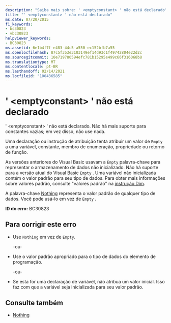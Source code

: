 ```yaml
---
description: "Saiba mais sobre: ' <emptyconstant> ' não está declarado"
title: "' <emptyconstant> ' não está declarado"
ms.date: 07/20/2015
f1_keywords:
- bc30823
- vbc30823
helpviewer_keywords:
- BC30823
ms.assetid: 6e1b4f7f-e483-44c5-a550-ec152bfb7a55
ms.openlocfilehash: 87c5f353e3103149ef14d93c1f49742804e22d2c
ms.sourcegitcommit: 10e719780594efc781b15295e499c66f316068b8
ms.translationtype: MT
ms.contentlocale: pt-BR
ms.lasthandoff: 02/14/2021
ms.locfileid: "100436585"
---
```

# <a name="emptyconstant-is-not-declared"></a>' \<emptyconstant> ' não está declarado

' \<emptyconstant> ' não está declarado. Não há mais suporte para constantes vazias; em vez disso, não use nada.  
  
 Uma declaração ou instrução de atribuição tenta atribuir um valor de `Empty` a uma variável, constante, membro de enumeração, propriedade ou retorno de função.  
  
 As versões anteriores do Visual Basic usavam a `Empty` palavra-chave para representar o armazenamento de dados não inicializado. Não há suporte para a versão atual do Visual Basic `Empty` . Uma variável não inicializada contém o valor padrão para seu tipo de dados. Para obter mais informações sobre valores padrão, consulte "valores padrão" na [instrução Dim](../language-reference/statements/dim-statement.md).  
  
 A palavra-chave [Nothing](../language-reference/nothing.md) representa o valor padrão de qualquer tipo de dados. Você pode usá-lo em vez de `Empty` .  
  
 **ID do erro:** BC30823  
  
## <a name="to-correct-this-error"></a>Para corrigir este erro  
  
- Use `Nothing` em vez de `Empty`.  
  
     -ou-  
  
- Use o valor padrão apropriado para o tipo de dados do elemento de programação.  
  
     -ou-  
  
- Se esta for uma declaração de variável, não atribua um valor inicial. Isso faz com que a variável seja inicializada para seu valor padrão.  
  
## <a name="see-also"></a>Consulte também

- [Nothing](../language-reference/nothing.md)
